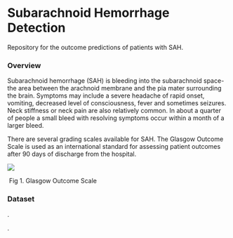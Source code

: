 # Subarachnoid Hemorrhage Detection

Repository for the outcome predictions of patients with SAH. 

### Overview

Subarachnoid hemorrhage (SAH) is bleeding into the subarachnoid space- the area between the arachnoid membrane and the pia mater surrounding the brain. Symptoms may include a severe headache of rapid onset, vomiting, decreased level of consciousness, fever and sometimes seizures. Neck stiffness or neck pain are also relatively common. In about a quarter of people a small bleed with resolving symptoms occur within a month of a larger bleed.

There are several grading scales available for SAH. The Glasgow Outcome Scale is used as an international standard for assessing patient outcomes after 90 days of discharge from the hospital.



![](/home/krishna/Coding/Intelligence/SAH-Prediction/Others/Glasgow-outcome-scale-GOS-and-Glasgow-outcome-scale-extended-GOSE.png)

​														Fig 1. Glasgow Outcome Scale

### Dataset









.

.